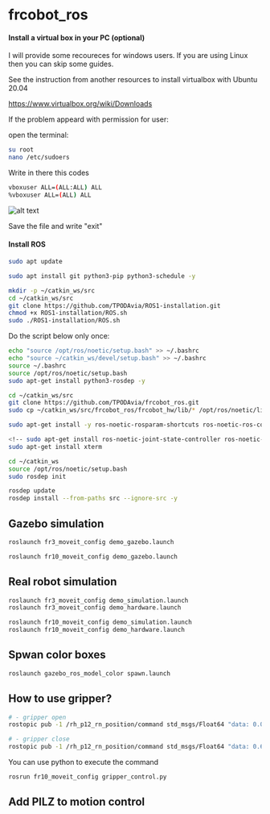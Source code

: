 # frcobot_ros

#### Install a virtual box in your PC (optional)

I will provide some recoureces for windows users. If you are using Linux then you can skip some guides.

See the instruction from another resources to install virtualbox with Ubuntu 20.04

https://www.virtualbox.org/wiki/Downloads

If the problem appeard with permission for user:

open the terminal:

```bash
su root
nano /etc/sudoers
```
Write in there this codes
```bash
vboxuser ALL=(ALL:ALL) ALL
%vboxuser ALL=(ALL) ALL
```

![alt text](./root.png)

Save the file and write "exit"

#### Install ROS

```bash
sudo apt update
```
```bash
sudo apt install git python3-pip python3-schedule -y
```
```bash
mkdir -p ~/catkin_ws/src
cd ~/catkin_ws/src
git clone https://github.com/TPODAvia/ROS1-installation.git
chmod +x ROS1-installation/ROS.sh
sudo ./ROS1-installation/ROS.sh
```
Do the script below only once:
```bash
echo "source /opt/ros/noetic/setup.bash" >> ~/.bashrc
echo "source ~/catkin_ws/devel/setup.bash" >> ~/.bashrc
source ~/.bashrc
source /opt/ros/noetic/setup.bash
sudo apt-get install python3-rosdep -y
```

```bash
cd ~/catkin_ws/src
git clone https://github.com/TPODAvia/frcobot_ros.git
sudo cp ~/catkin_ws/src/frcobot_ros/frcobot_hw/lib/* /opt/ros/noetic/lib

sudo apt-get install -y ros-noetic-rosparam-shortcuts ros-noetic-ros-control ros-noetic-ros-controllers ros-noetic-moveit -y

<!-- sudo apt-get install ros-noetic-joint-state-controller ros-noetic-effort-controllers ros-noetic-position-controllers ros-noetic-velocity-controllers ros-noetic-gazebo-ros ros-noetic-gazebo-ros-control -->
sudo apt-get install xterm

cd ~/catkin_ws
source /opt/ros/noetic/setup.bash
sudo rosdep init

rosdep update
rosdep install --from-paths src --ignore-src -y

```


## Gazebo simulation

```bash
roslaunch fr3_moveit_config demo_gazebo.launch 
```
```bash
roslaunch fr10_moveit_config demo_gazebo.launch 
```

## Real robot simulation

```bash
roslaunch fr3_moveit_config demo_simulation.launch
roslaunch fr3_moveit_config demo_hardware.launch 
```

```bash
roslaunch fr10_moveit_config demo_simulation.launch
roslaunch fr10_moveit_config demo_hardware.launch 
```

## Spwan color boxes

```bash
roslaunch gazebo_ros_model_color spawn.launch
```

## How to use gripper?

```bash
# - gripper open
rostopic pub -1 /rh_p12_rn_position/command std_msgs/Float64 "data: 0.0"

# - gripper close
rostopic pub -1 /rh_p12_rn_position/command std_msgs/Float64 "data: 0.68"
```

You can use python to execute the command
```bash
rosrun fr10_moveit_config gripper_control.py
```


## Add PILZ to motion control